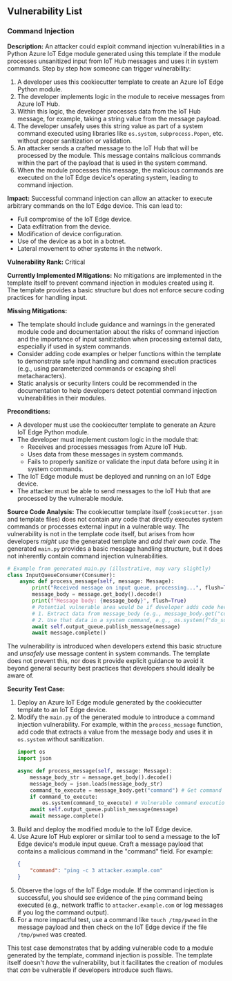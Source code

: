 ## Vulnerability List

### Command Injection

**Description:** An attacker could exploit command injection vulnerabilities in a Python Azure IoT Edge module generated using this template if the module processes unsanitized input from IoT Hub messages and uses it in system commands.
Step by step how someone can trigger vulnerability:
1. A developer uses this cookiecutter template to create an Azure IoT Edge Python module.
2. The developer implements logic in the module to receive messages from Azure IoT Hub.
3. Within this logic, the developer processes data from the IoT Hub message, for example, taking a string value from the message payload.
4. The developer unsafely uses this string value as part of a system command executed using libraries like `os.system`, `subprocess.Popen`, etc. without proper sanitization or validation.
5. An attacker sends a crafted message to the IoT Hub that will be processed by the module. This message contains malicious commands within the part of the payload that is used in the system command.
6. When the module processes this message, the malicious commands are executed on the IoT Edge device's operating system, leading to command injection.

**Impact:** Successful command injection can allow an attacker to execute arbitrary commands on the IoT Edge device. This can lead to:
- Full compromise of the IoT Edge device.
- Data exfiltration from the device.
- Modification of device configuration.
- Use of the device as a bot in a botnet.
- Lateral movement to other systems in the network.

**Vulnerability Rank:** Critical

**Currently Implemented Mitigations:** No mitigations are implemented in the template itself to prevent command injection in modules created using it. The template provides a basic structure but does not enforce secure coding practices for handling input.

**Missing Mitigations:**
- The template should include guidance and warnings in the generated module code and documentation about the risks of command injection and the importance of input sanitization when processing external data, especially if used in system commands.
- Consider adding code examples or helper functions within the template to demonstrate safe input handling and command execution practices (e.g., using parameterized commands or escaping shell metacharacters).
- Static analysis or security linters could be recommended in the documentation to help developers detect potential command injection vulnerabilities in their modules.

**Preconditions:**
- A developer must use the cookiecutter template to generate an Azure IoT Edge Python module.
- The developer must implement custom logic in the module that:
    - Receives and processes messages from Azure IoT Hub.
    - Uses data from these messages in system commands.
    - Fails to properly sanitize or validate the input data before using it in system commands.
- The IoT Edge module must be deployed and running on an IoT Edge device.
- The attacker must be able to send messages to the IoT Hub that are processed by the vulnerable module.

**Source Code Analysis:**
The cookiecutter template itself (`cookiecutter.json` and template files) does not contain any code that directly executes system commands or processes external input in a vulnerable way. The vulnerability is not in the template code itself, but arises from how developers *might use* the generated template and *add their own code*.
The generated `main.py` provides a basic message handling structure, but it does not inherently contain command injection vulnerabilities.
```python
# Example from generated main.py (illustrative, may vary slightly)
class InputQueueConsumer(Consumer):
    async def process_message(self, message: Message):
        print("Received message on input queue, processing...", flush=True)
        message_body = message.get_body().decode()
        print(f"Message body: {message_body}", flush=True)
        # Potential vulnerable area would be if developer adds code here to:
        # 1. Extract data from message_body (e.g., message_body.get("command"))
        # 2. Use that data in a system command, e.g., os.system(f"do_something {extracted_command}")
        await self.output_queue.publish_message(message)
        await message.complete()
```
The vulnerability is introduced when developers extend this basic structure and *unsafely* use message content in system commands. The template does not prevent this, nor does it provide explicit guidance to avoid it beyond general security best practices that developers should ideally be aware of.

**Security Test Case:**
1. Deploy an Azure IoT Edge module generated by the cookiecutter template to an IoT Edge device.
2. Modify the `main.py` of the generated module to introduce a command injection vulnerability. For example, within the `process_message` function, add code that extracts a value from the message body and uses it in `os.system` without sanitization.
   ```python
   import os
   import json

   async def process_message(self, message: Message):
       message_body_str = message.get_body().decode()
       message_body = json.loads(message_body_str)
       command_to_execute = message_body.get("command") # Get command from message
       if command_to_execute:
           os.system(command_to_execute) # Vulnerable command execution
       await self.output_queue.publish_message(message)
       await message.complete()
   ```
3. Build and deploy the modified module to the IoT Edge device.
4. Use Azure IoT Hub explorer or similar tool to send a message to the IoT Edge device's module input queue. Craft a message payload that contains a malicious command in the "command" field. For example:
   ```json
   {
       "command": "ping -c 3 attacker.example.com"
   }
   ```
5. Observe the logs of the IoT Edge module. If the command injection is successful, you should see evidence of the `ping` command being executed (e.g., network traffic to `attacker.example.com` or log messages if you log the command output).
6. For a more impactful test, use a command like `touch /tmp/pwned` in the message payload and then check on the IoT Edge device if the file `/tmp/pwned` was created.

This test case demonstrates that by adding vulnerable code to a module generated by the template, command injection is possible.  The template itself doesn't *have* the vulnerability, but it facilitates the creation of modules that *can* be vulnerable if developers introduce such flaws.